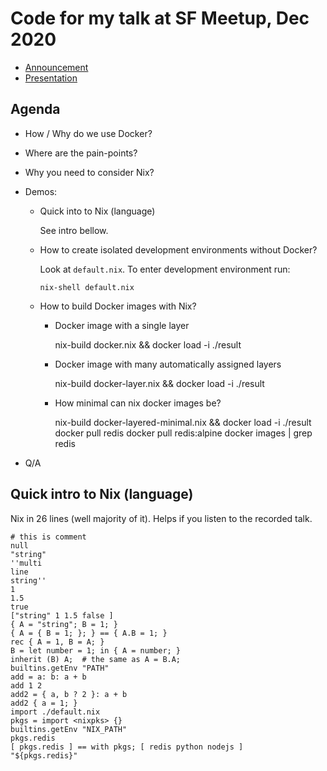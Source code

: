 # Code for my talk at SF Meetup, Dec 2020

- [Announcement](https://www.meetup.com/Bay-Area-Nix-NixOS-User-Group/events/275177642/)
- [Presentation](https://docs.google.com/presentation/d/1hTd-P-sukOXsAsmNC64gNQ4bUSXZDB9EXVx2vepdW_w/edit?usp=sharing)

## Agenda

- How / Why do we use Docker?
- Where are the pain-points?
- Why you need to consider Nix?
- Demos:
  - Quick into to Nix (language)

    See intro bellow.

  - How to create isolated development environments without Docker?

    Look at `default.nix`. To enter development environment run:

        nix-shell default.nix

  - How to build Docker images with Nix?

    - Docker image with a single layer

        nix-build docker.nix && docker load -i ./result

    - Docker image with many automatically assigned layers

        nix-build docker-layer.nix && docker load -i ./result

    - How minimal can nix docker images be?

        nix-build docker-layered-minimal.nix && docker load -i ./result
        docker pull redis
        docker pull redis:alpine
        docker images | grep redis

- Q/A

## Quick intro to Nix (language)

Nix in 26 lines (well majority of it).
Helps if you listen to the recorded talk.

```
# this is comment
null
"string"
''multi
line
string''
1
1.5
true
["string" 1 1.5 false ]
{ A = "string"; B = 1; }
{ A = { B = 1; }; } == { A.B = 1; }
rec { A = 1, B = A; }
B = let number = 1; in { A = number; }
inherit (B) A;  # the same as A = B.A;
builtins.getEnv "PATH"
add = a: b: a + b
add 1 2
add2 = { a, b ? 2 }: a + b
add2 { a = 1; }
import ./default.nix
pkgs = import <nixpks> {}
builtins.getEnv "NIX_PATH"
pkgs.redis
[ pkgs.redis ] == with pkgs; [ redis python nodejs ]
"${pkgs.redis}"
```
